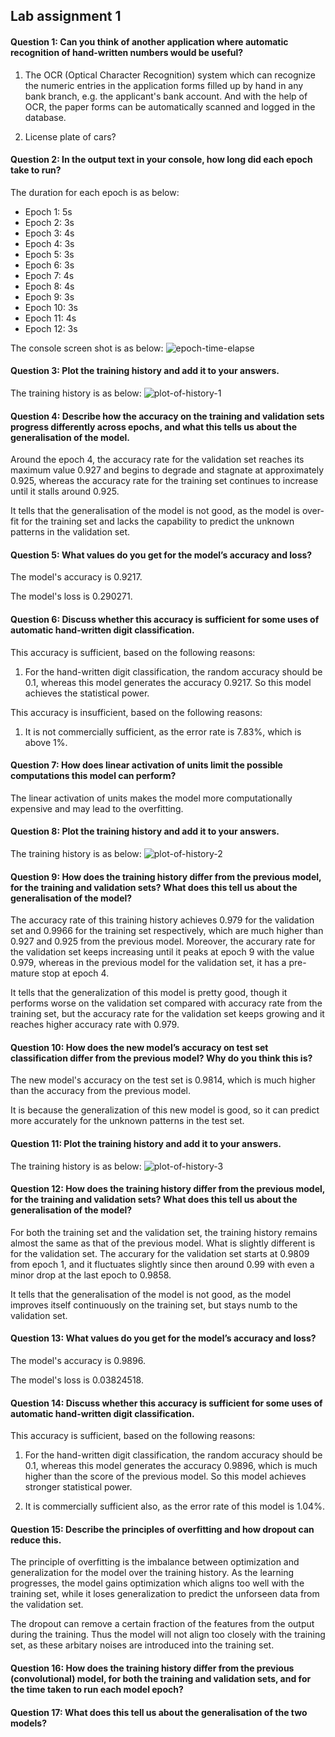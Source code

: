 ## Lab assignment 1


#### Question 1: Can you think of another application where automatic recognition of hand-written numbers would be useful?

1. The OCR (Optical Character Recognition) system which can recognize the numeric entries in the application forms filled up by hand in any bank branch, e.g. the applicant's bank account. And with the help of OCR, the paper forms can be automatically scanned and logged in the database.

2. License plate of cars?


#### Question 2: In the output text in your console, how long did each epoch take to run?

The duration for each epoch is as below:
* Epoch 1: 5s
* Epoch 2: 3s
* Epoch 3: 4s
* Epoch 4: 3s
* Epoch 5: 3s
* Epoch 6: 3s
* Epoch 7: 4s
* Epoch 8: 4s
* Epoch 9: 3s
* Epoch 10: 3s
* Epoch 11: 4s
* Epoch 12: 3s

The console screen shot is as below:
![epoch-time-elapse](./pix/epoch-time-elapse.png)


#### Question 3: Plot the training history and add it to your answers.

The training history is as below:
![plot-of-history-1](./pix/plot-of-history-1.png)


#### Question 4: Describe how the accuracy on the training and validation sets progress differently across epochs, and what this tells us about the generalisation of the model. 

Around the epoch 4, the accuracy rate for the validation set reaches its maximum value 0.927 and begins to degrade and stagnate at approximately 0.925, whereas the accuracy rate for the training set continues to increase until it stalls around 0.925.

It tells that the generalisation of the model is not good, as the model is over-fit for the training set and lacks the capability to predict the unknown patterns in the validation set.


#### Question 5: What values do you get for the model’s accuracy and loss? 

The model's accuracy is 0.9217.

The model's loss is 0.290271.


#### Question 6: Discuss whether this accuracy is sufficient for some uses of automatic hand-written digit classification. 

This accuracy is sufficient, based on the following reasons:
1. For the hand-written digit classification, the random accuracy should be 0.1, whereas this model generates the accuracy 0.9217. So this model achieves the statistical power.

This accuracy is insufficient, based on the following reasons:
1. It is not commercially sufficient, as the error rate is 7.83%, which is above 1%.


#### Question 7:  How does linear activation of units limit the possible computations this model can perform?

The linear activation of units makes the model more computationally expensive and may lead to the overfitting.


#### Question 8: Plot the training history and add it to your answers.

The training history is as below:
![plot-of-history-2](./pix/plot-of-history-2.png)


#### Question 9: How does the training history differ from the previous model, for the training and validation sets? What does this tell us about the generalisation of the model?

The accuracy rate of this training history achieves 0.979 for the validation set and 0.9966 for the training set respectively, which are much higher than 0.927 and 0.925 from the previous model. Moreover, the accurary rate for the validation set keeps increasing until it peaks at epoch 9 with the value 0.979, whereas in the previous model for the validation set, it has a pre-mature stop at epoch 4.

It tells that the generalization of this model is pretty good, though it performs worse on the validation set compared with accuracy rate from the training set, but the accuracy rate for the validation set keeps growing and it reaches higher accuracy rate with 0.979.


#### Question 10: How does the new model’s accuracy on test set classification differ from the previous model? Why do you think this is?

The new model's accuracy on the test set is 0.9814, which is much higher than the accuracy from the previous model.

It is because the generalization of this new model is good, so it can predict more accurately for the unknown patterns in the test set.


#### Question 11: Plot the training history and add it to your answers.

The training history is as below:
![plot-of-history-3](./pix/plot-of-history-3.png)


#### Question 12: How does the training history differ from the previous model, for the training and validation sets? What does this tell us about the generalisation of the model?

For both the training set and the validation set, the training history remains almost the same as that of the previous model. What is slightly different is for the validation set. The accurary for the validation set starts at 0.9809 from epoch 1, and it fluctuates slightly since then around 0.99 with even a minor drop at the last epoch to 0.9858.

It tells that the generalisation of the model is not good, as the model improves itself continuously on the training set, but stays numb to the validation set. 


#### Question 13: What values do you get for the model’s accuracy and loss? 

The model's accuracy is 0.9896.

The model's loss is 0.03824518.


#### Question 14: Discuss whether this accuracy is sufficient for some uses of automatic hand-written digit classification.

This accuracy is sufficient, based on the following reasons:
1. For the hand-written digit classification, the random accuracy should be 0.1, whereas this model generates the accuracy 0.9896, which is much higher than the score of the previous model. So this model achieves stronger statistical power.

2. It is commercially sufficient also, as the error rate of this model is 1.04%.


#### Question 15: Describe the principles of overfitting and how dropout can reduce this.

The principle of overfitting is the imbalance between optimization and generalization for the model over the training history. As the learning progresses, the model gains optimization which aligns too well with the training set, while it loses generalization to predict the unforseen data from the validation set.

The dropout can remove a certain fraction of the features from the output during the training. Thus the model will not align too closely with the training set, as these arbitary noises are introduced into the training set.


#### Question 16: How does the training history differ from the previous (convolutional) model, for both the training and validation sets, and for the time taken to run each model epoch?




#### Question 17: What does this tell us about the generalisation of the two models? 

